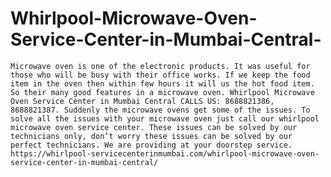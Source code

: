 # Whirlpool-Microwave-Oven-Service-Center-in-Mumbai-Central-
    Microwave oven is one of the electronic products. It was useful for those who will be busy with their office works. If we keep the food item in the oven then within few hours it will us the hot food item. So their many good features in a microwave oven. Whirlpool Microwave Oven Service Center in Mumbai Central CALLS US: 8688821386, 8688821387. Suddenly the microwave ovens get some of the issues. To solve all the issues with your microwave oven just call our whirlpool microwave oven service center. These issues can be solved by our technicians only, don’t worry these issues can be solved by our perfect technicians. We are providing at your doorstep service.   https://whirlpool-servicecenterinmumbai.com/whirlpool-microwave-oven-service-center-in-mumbai-central/
